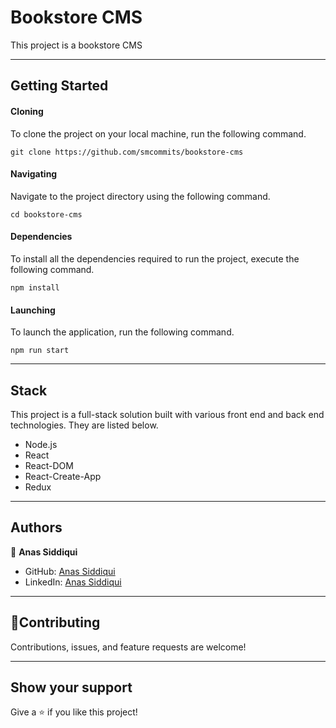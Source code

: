 # Bookstore CMS

This project is a bookstore CMS

<hr>

## Getting Started

#### Cloning

To clone the project on your local machine, run the following command. 

```
git clone https://github.com/smcommits/bookstore-cms
```

#### Navigating

Navigate to the project directory using the following command.

```
cd bookstore-cms
```

#### Dependencies 

To install all the dependencies required to run the project, execute the following command. 

```
npm install
```
#### Launching

To launch the application, run the following command. 

```
npm run start
```

<hr>

## Stack

This project is a full-stack solution built with various front end and back end technologies. They are listed below. 

- Node.js
- React
- React-DOM
- React-Create-App
- Redux

<hr>

## Authors

👤 **Anas Siddiqui**

- GitHub: [Anas Siddiqui](https://github.com/smcommits)
- LinkedIn: [Anas Siddiqui](www.linkedin.com/in/sm-anas)

<hr>

## 🤝Contributing

Contributions, issues, and feature requests are welcome!

<hr>

## Show your support

Give a ⭐️ if you like this project!
   
